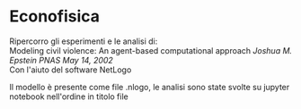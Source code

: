 # Econofisica
Ripercorro gli esperimenti e le analisi di:  
Modeling civil violence: An agent-based computational approach _Joshua M. Epstein PNAS May 14, 2002_  
Con l'aiuto del software NetLogo  

Il modello è presente come file .nlogo, le analisi sono state svolte su jupyter notebook nell'ordine in titolo file
